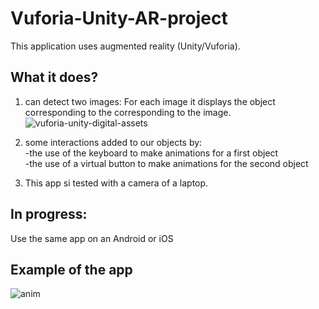 # Vuforia-Unity-AR-project
This application uses augmented reality (Unity/Vuforia). 
## What it does? 
1. can detect two images: For each image it displays the object corresponding to the corresponding to the image.  
![vuforia-unity-digital-assets](https://user-images.githubusercontent.com/73020056/150638010-09dba42b-9826-43b8-9814-16eee3f6c9de.png)

2. some interactions added to our objects by:  
-the use of the keyboard to make animations for a first object  
-the use of a virtual button to make animations for the second object  
3. This app si tested with a camera of a laptop. 
## In progress: 
Use the same app on an Android or iOS
## Example of the app
![anim](https://user-images.githubusercontent.com/73020056/147888952-fe92c268-3b5c-4e7f-9909-80eb7fa3b631.PNG)

